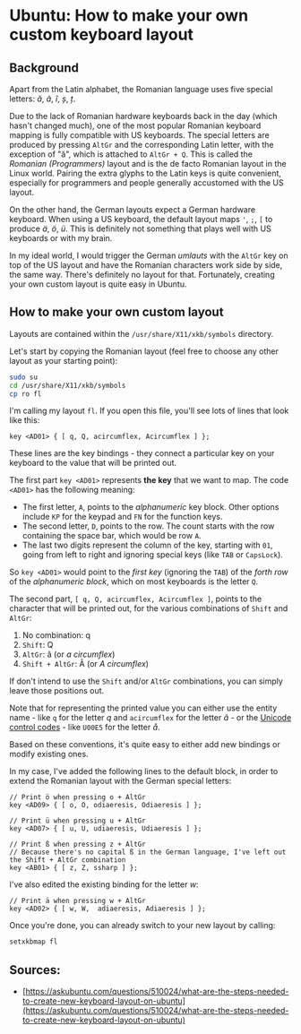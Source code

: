 # Ubuntu: How to make your own custom keyboard layout

## Background

Apart from the Latin alphabet, the Romanian language uses five special letters: *ă*, *â*, *î*, *ș*, *ț*.

Due to the lack of Romanian hardware keyboards back in the day (which hasn't changed much), one of the most popular Romanian keyboard mapping is fully compatible with US keyboards. The special letters are produced by pressing `AltGr` and the corresponding Latin letter, with the exception of "ă", which is attached to `AltGr + Q`. This is called the *Romanian (Programmers)* layout and is the de facto Romanian layout in the Linux world. Pairing the extra glyphs to the Latin keys is quite convenient, especially for programmers and people generally accustomed with the US layout.

On the other hand, the German layouts expect a German hardware keyboard. When using a US keyboard, the default layout maps `'`, `;`, `[` to produce *ä*, *ö*, *ü*. This is definitely not something that plays well with US keyboards or with my brain.

In my ideal world, I would trigger the German *umlauts* with the `AltGr` key on top of the US layout and have the Romanian characters work side by side, the same way. There's definitely no layout for that. Fortunately, creating your own custom layout is quite easy in Ubuntu.

## How to make your own custom layout

Layouts are contained within the `/usr/share/X11/xkb/symbols` directory.

Let's start by copying the Romanian layout (feel free to choose any other layout as your starting point):

```sh
sudo su
cd /usr/share/X11/xkb/symbols
cp ro fl
```

I'm calling my layout `fl`. If you open this file, you'll see lots of lines that look like this:

```
key <AD01> { [ q, Q, acircumflex, Acircumflex ] };
```

These lines are the key bindings - they connect a particular key on your keyboard to the value that will be printed out.

The first part `key <AD01>` represents **the key** that we want to map. The code `<AD01>` has the following meaning:

- The first letter, `A`, points to the *alphanumeric* key block. Other options include `KP` for the keypad and `FN` for the function keys.
- The second letter, `D`, points to the row. The count starts with the row containing the space bar, which would be row `A`.
- The last two digits represent the column of the key, starting with `01`, going from left to right and ignoring special keys (like `TAB` or `CapsLock`).

So `key <AD01>` would point to the *first key* (ignoring the `TAB`) of the *forth row* of the *alphanumeric block*, which on most keyboards is the letter `Q`.

The second part, `[ q, Q, acircumflex, Acircumflex ]`, points to the character that will be printed out, for the various combinations of `Shift` and `AltGr`:

1. No combination: q
2. `Shift`: Q
3. `AltGr`: â (or *a circumflex*)
4. `Shift + AltGr`: Â (or *A circumflex*)

If don't intend to use the `Shift` and/or `AltGr` combinations, you can simply leave those positions out.

Note that for representing the printed value you can either use the entity name - like `q` for the letter *q* and `acircumflex` for the letter *â* - or the [Unicode control codes](https://en.wikipedia.org/wiki/List_of_Unicode_characters#Control_codes) - like `U00E5` for the letter *å*.

Based on these conventions, it's quite easy to either add new bindings or modify existing ones.

In my case, I've added the following lines to the default block, in order to extend the Romanian layout with the German special letters:

```
// Print ö when pressing o + AltGr
key <AD09> { [ o, O, odiaeresis, Odiaeresis ] };

// Print ü when pressing u + AltGr
key <AD07> { [ u, U, udiaeresis, Udiaeresis ] };

// Print ß when pressing z + AltGr
// Because there's no capital ß in the German language, I've left out the Shift + AltGr combination
key <AB01> { [ z, Z, ssharp ] };
```

I've also edited the existing binding for the letter *w*:

```
// Print ä when pressing w + AltGr
key <AD02> { [ w, W,  adiaeresis, Adiaeresis ] };
```

Once you're done, you can already switch to your new layout by calling:

```sh
setxkbmap fl
```

## Sources:

- [https://askubuntu.com/questions/510024/what-are-the-steps-needed-to-create-new-keyboard-layout-on-ubuntu](https://askubuntu.com/questions/510024/what-are-the-steps-needed-to-create-new-keyboard-layout-on-ubuntu)
